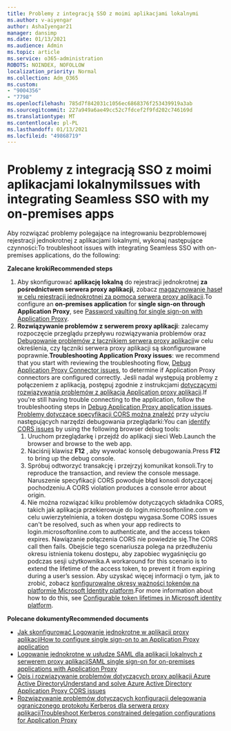 ```yaml
---
title: Problemy z integracją SSO z moimi aplikacjami lokalnymi
ms.author: v-aiyengar
author: AshaIyengar21
manager: dansimp
ms.date: 01/13/2021
ms.audience: Admin
ms.topic: article
ms.service: o365-administration
ROBOTS: NOINDEX, NOFOLLOW
localization_priority: Normal
ms.collection: Adm_O365
ms.custom:
- "9004356"
- "7798"
ms.openlocfilehash: 785d7f842031c1056ec6868376f253439919a3ab
ms.sourcegitcommit: 227a949a6ae49cc52c7fdcef2f9fd202c746169d
ms.translationtype: MT
ms.contentlocale: pl-PL
ms.lasthandoff: 01/13/2021
ms.locfileid: "49868719"
---
```

# <a name="issues-with-integrating-seamless-sso-with-my-on-premises-apps"></a><span data-ttu-id="ba448-102">Problemy z integracją SSO z moimi aplikacjami lokalnymi</span><span class="sxs-lookup"><span data-stu-id="ba448-102">Issues with integrating Seamless SSO with my on-premises apps</span></span>

<span data-ttu-id="ba448-103">Aby rozwiązać problemy polegające na integrowaniu bezproblemowej rejestracji jednokrotnej z aplikacjami lokalnymi, wykonaj następujące czynności:</span><span class="sxs-lookup"><span data-stu-id="ba448-103">To troubleshoot issues with integrating Seamless SSO with on-premises applications, do the following:</span></span>

<span data-ttu-id="ba448-104">**Zalecane kroki**</span><span class="sxs-lookup"><span data-stu-id="ba448-104">**Recommended steps**</span></span>

1. <span data-ttu-id="ba448-105">Aby skonfigurować **aplikację lokalną** do rejestracji jednokrotnej **za pośrednictwem serwera proxy aplikacji**, zobacz [magazynowanie haseł w celu rejestracji jednokrotnej za pomocą serwera proxy aplikacji](https://docs.microsoft.com/azure/active-directory/manage-apps/application-proxy-configure-single-sign-on-password-vaulting).</span><span class="sxs-lookup"><span data-stu-id="ba448-105">To configure an **on-premises application** for **single sign-on through Application Proxy**, see [Password vaulting for single sign-on with Application Proxy](https://docs.microsoft.com/azure/active-directory/manage-apps/application-proxy-configure-single-sign-on-password-vaulting).</span></span>
1. <span data-ttu-id="ba448-106">**Rozwiązywanie problemów z serwerem proxy aplikacji**: zalecamy rozpoczęcie przeglądu przepływu rozwiązywania problemów oraz [Debugowanie problemów z łącznikiem serwera proxy aplikacji](https://docs.microsoft.com/azure/active-directory/manage-apps/application-proxy-debug-connectors)w celu określenia, czy łączniki serwera proxy aplikacji są skonfigurowane poprawnie.</span><span class="sxs-lookup"><span data-stu-id="ba448-106">**Troubleshooting Application Proxy issues**: we recommend that you start with reviewing the troubleshooting flow, [Debug Application Proxy Connector issues](https://docs.microsoft.com/azure/active-directory/manage-apps/application-proxy-debug-connectors), to determine if Application Proxy connectors are configured correctly.</span></span> <span data-ttu-id="ba448-107">Jeśli nadal występują problemy z połączeniem z aplikacją, postępuj zgodnie z instrukcjami [dotyczącymi rozwiązywania problemów z aplikacją Application proxy aplikacji](https://docs.microsoft.com/azure/active-directory/manage-apps/application-proxy-debug-apps).</span><span class="sxs-lookup"><span data-stu-id="ba448-107">If you're still having trouble connecting to the application, follow the troubleshooting steps in [Debug Application Proxy application issues](https://docs.microsoft.com/azure/active-directory/manage-apps/application-proxy-debug-apps).</span></span> <span data-ttu-id="ba448-108">[Problemy dotyczące specyfikacji CORS można znaleźć](https://docs.microsoft.com/azure/active-directory/manage-apps/application-proxy-understand-cors-issues#understand-and-identify-cors-issues) przy użyciu następujących narzędzi debugowania przeglądarki:</span><span class="sxs-lookup"><span data-stu-id="ba448-108">You can [identify CORS issues](https://docs.microsoft.com/azure/active-directory/manage-apps/application-proxy-understand-cors-issues#understand-and-identify-cors-issues) by using the following browser debug tools:</span></span>
    1. <span data-ttu-id="ba448-109">Uruchom przeglądarkę i przejdź do aplikacji sieci Web.</span><span class="sxs-lookup"><span data-stu-id="ba448-109">Launch the browser and browse to the web app.</span></span>
    1. <span data-ttu-id="ba448-110">Naciśnij klawisz **F12** , aby wywołać konsolę debugowania.</span><span class="sxs-lookup"><span data-stu-id="ba448-110">Press **F12** to bring up the debug console.</span></span>
    1. <span data-ttu-id="ba448-111">Spróbuj odtworzyć transakcję i przejrzyj komunikat konsoli.</span><span class="sxs-lookup"><span data-stu-id="ba448-111">Try to reproduce the transaction, and review the console message.</span></span> <span data-ttu-id="ba448-112">Naruszenie specyfikacji CORS powoduje błąd konsoli dotyczącej pochodzeniu.</span><span class="sxs-lookup"><span data-stu-id="ba448-112">A CORS violation produces a console error about origin.</span></span>
    1. <span data-ttu-id="ba448-113">Nie można rozwiązać kilku problemów dotyczących składnika CORS, takich jak aplikacja przekierowuje do login.microsoftonline.com w celu uwierzytelnienia, a token dostępu wygasa.</span><span class="sxs-lookup"><span data-stu-id="ba448-113">Some CORS issues can't be resolved, such as when your app redirects to login.microsoftonline.com to authenticate, and the access token expires.</span></span> <span data-ttu-id="ba448-114">Nawiązanie połączenia CORS nie powiedzie się.</span><span class="sxs-lookup"><span data-stu-id="ba448-114">The CORS call then fails.</span></span> <span data-ttu-id="ba448-115">Obejście tego scenariusza polega na przedłużeniu okresu istnienia tokenu dostępu, aby zapobiec wygaśnięciu go podczas sesji użytkownika.</span><span class="sxs-lookup"><span data-stu-id="ba448-115">A workaround for this scenario is to extend the lifetime of the access token, to prevent it from expiring during a user’s session.</span></span> <span data-ttu-id="ba448-116">Aby uzyskać więcej informacji o tym, jak to zrobić, zobacz [konfigurowalne okresy ważności tokenów na platformie Microsoft Identity platform](https://docs.microsoft.com/azure/active-directory/develop/active-directory-configurable-token-lifetimes).</span><span class="sxs-lookup"><span data-stu-id="ba448-116">For more information about how to do this, see [Configurable token lifetimes in Microsoft identity platform](https://docs.microsoft.com/azure/active-directory/develop/active-directory-configurable-token-lifetimes).</span></span>

<span data-ttu-id="ba448-117">**Polecane dokumenty**</span><span class="sxs-lookup"><span data-stu-id="ba448-117">**Recommended documents**</span></span>

- [<span data-ttu-id="ba448-118">Jak skonfigurować Logowanie jednokrotne w aplikacji proxy aplikacji</span><span class="sxs-lookup"><span data-stu-id="ba448-118">How to configure single sign-on to an Application Proxy application</span></span>](https://docs.microsoft.com/azure/active-directory/manage-apps/application-proxy-config-sso-how-to)
- [<span data-ttu-id="ba448-119">Logowanie jednokrotne w usłudze SAML dla aplikacji lokalnych z serwerem proxy aplikacji</span><span class="sxs-lookup"><span data-stu-id="ba448-119">SAML single sign-on for on-premises applications with Application Proxy</span></span>](https://docs.microsoft.com/azure/active-directory/manage-apps/application-proxy-configure-single-sign-on-on-premises-apps)
- [<span data-ttu-id="ba448-120">Opis i rozwiązywanie problemów dotyczących proxy aplikacji Azure Active Directory</span><span class="sxs-lookup"><span data-stu-id="ba448-120">Understand and solve Azure Active Directory Application Proxy CORS issues</span></span>](https://docs.microsoft.com/azure/active-directory/manage-apps/application-proxy-understand-cors-issues#solutions-for-application-proxy-cors-issues)
- [<span data-ttu-id="ba448-121">Rozwiązywanie problemów dotyczących konfiguracji delegowania ograniczonego protokołu Kerberos dla serwera proxy aplikacji</span><span class="sxs-lookup"><span data-stu-id="ba448-121">Troubleshoot Kerberos constrained delegation configurations for Application Proxy</span></span>](https://docs.microsoft.com/azure/active-directory/manage-apps/application-proxy-back-end-kerberos-constrained-delegation-how-to)